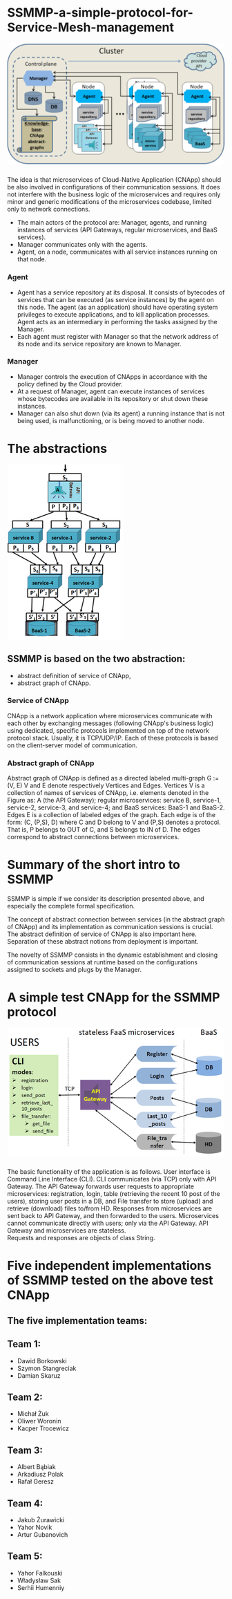# SSMMP-a-simple-protocol-for-Service-Mesh-management
![alt text](https://github.com/DawidBorkowskiUWS/SSMMP-a-simple-protocol-for-Service-Mesh-management/blob/main/SSMMPClusterImage.png?raw=true?raw=true)
###
The idea is that microservices of Cloud-Native Application (CNApp) should be also involved in configurations of their communication sessions. It does not interfere with the business logic of the microservices and requires only minor and generic modifications of the microservices codebase, limited only to network connections. 
- The main actors of the protocol are: Manager, agents, and running instances of services (API Gateways, regular microservices, and BaaS services). 
- Manager communicates only with the agents. 
- Agent, on a node, communicates with all service instances running on that node.
### Agent
  - Agent has a service repository at its disposal. It consists of bytecodes of services that can be executed (as service instances) by the agent on this node. 
The agent (as an application) should have operating system privileges to execute applications, and to kill application processes.
Agent acts as an intermediary in performing the tasks assigned by the Manager.
  - Each agent must register with Manager so that the network address of its node and its service repository are known to Manager.
### Manager
  - Manager controls the execution of CNApps in accordance with the policy defined by the Cloud provider.
  - At a request of Manager, agent can execute instances of services whose bytecodes are available in its repository or shut down these instances. 
  - Manager can also shut down (via its agent) a running instance that is not being used, is malfunctioning, or is being moved to another node.
# The abstractions
![alt text](https://github.com/DawidBorkowskiUWS/SSMMP-a-simple-protocol-for-Service-Mesh-management/blob/main/SSMMPAbstractionImage.png?raw=true?raw=true)
###
## SSMMP is based on the two abstraction: 
-	abstract definition of service of CNApp,
-	abstract graph of CNApp. 
### Service of CNApp
CNApp is a network application where microservices communicate with each other by exchanging messages (following CNApp's business logic) using dedicated, specific protocols implemented on top of the network protocol stack.  Usually, it is TCP/UDP/IP.
Each of these protocols is based on the client-server model of communication. 
### Abstract graph of CNApp
Abstract graph of CNApp is defined as a directed labeled multi-graph G := (V, E)
V and E denote respectively Vertices and Edges. 
Vertices V is a collection of names of services of CNApp, i.e. elements denoted in the Figure as: A (the API Gateway); regular microservices: service B, service-1, service-2, service-3, and service-4; and BaaS services: BaaS-1 and BaaS-2. 
Edges E is a collection of labeled edges of the graph. Each edge is of the form:  (C, (P,S), D)
where C and D belong to V and (P,S) denotes a protocol. 
That is, P belongs to OUT of C, and S belongs to IN of D. The edges correspond to abstract connections between microservices.

# Summary of the short intro to SSMMP
SSMMP is simple if we consider its description presented above, and especially the complete formal specification. 

The concept of abstract connection between services (in the abstract graph of CNApp) and its implementation as communication sessions is crucial. 
The abstract definition of service of CNApp is also important here. 
Separation of these abstract notions from deployment is important. 

The novelty of SSMMP consists in the dynamic establishment and closing of communication sessions at runtime based on the configurations assigned to sockets and plugs by the Manager.

# A simple test CNApp for the SSMMP protocol
![alt text](https://github.com/DawidBorkowskiUWS/SSMMP-a-simple-protocol-for-Service-Mesh-management/blob/main/SSMMPSimpleTestCNApp.png?raw=true?raw=true)
###
The basic functionality of the application is as follows.
User interface is Command Line Interface (CLI). 
CLI communicates (via TCP) only with  API Gateway.
The API Gateway forwards user requests to appropriate microservices: registration, login, table (retrieving the recent 10 post of the users), storing user posts in a DB, and File transfer to store (upload)  and retrieve (download) files to/from HD.
Responses from microservices are sent back to API Gateway, and then forwarded to the users.
Microservices cannot communicate directly with users; only via the API Gateway. 
API Gateway and microservices are stateless.  
Requests and responses are objects of class String. 

# Five independent implementations of SSMMP tested on the above test CNApp
## The five implementation teams: 
## Team 1:
  - Dawid Borkowski
  - Szymon Stangreciak 
  - Damian Skaruz
## Team 2:
  - Michał Żuk
  - Oliwer Woronin
  - Kacper Trocewicz
## Team 3:
  - Albert Bąbiak
  - Arkadiusz Polak
  - Rafał Geresz
## Team 4:
  - Jakub Żurawicki
  - Yahor Novik
  - Artur Gubanovich
## Team 5:
  - Yahor Falkouski
  - Władysław Sak
  - Serhii Humenniy
